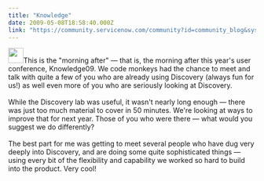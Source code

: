 ```yaml
---
title: "Knowledge"
date: 2009-05-08T18:58:40.000Z
link: "https://community.servicenow.com/community?id=community_blog&sys_id=de1e226ddbd0dbc01dcaf3231f9619e6"
---
```

<p><img  alt="" class="jive-image" src="d08b0c8adb9cdb048c8ef4621f961932.iix" style="width: auto; height: 31px;" />This is the "morning after" — that is, the morning after this year's user conference, Knowledge09. We code monkeys had the chance to meet and talk with quite a few of you who are already using Discovery (always fun for us!) as well even more of you who are seriously looking at Discovery. <!--break--><br /><br />While the Discovery lab was useful, it wasn't nearly long enough — there was just too much material to cover in 50 minutes. We're looking at ways to improve that for next year. Those of you who were there — what would you suggest we do differently?<br /><br />The best part for me was getting to meet several people who have dug very deeply into Discovery, and are doing some quite sophisticated things — using every bit of the flexibility and capability we worked so hard to build into the product. Very cool!</p>